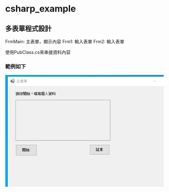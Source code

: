 # csharp_example

## 多表單程式設計

FrmMain: 主表單，顯示內容
Frm1: 輸入表單
Frm2: 輸入表單

使用PubClass.cs來串接資料內容

### 範例如下

![image](https://github.com/erwinchang/csharp_example/blob/ch10-01-MultiForm/gif/multiForm.gif)